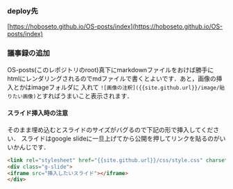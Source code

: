 ### deploy先

[https://hoboseto.github.io/OS-posts/index](https://hoboseto.github.io/OS-posts/index)


### 議事録の追加
OS-posts(このレポジトリのroot)真下にmarkdownファイルをおけば勝手にhtmlにレンダリングされるのでmdファイルで書くとよいです．あと，画像の挿入とかはimageフォルダに 入れて
`![画像の注釈]({{site.github.url}}/image/貼りたい画像)`とすればうまいこと表示されます．

#### スライド挿入時の注意

そのまま埋め込むとスライドのサイズがバグるので下記の形で挿入してください．
スライドはgoogle slideに一旦上げてから公開を押してリンクを貼るのがいいかんじです．

```html
<link rel="stylesheet" href="{{site.github.url}}/css/style.css" charset="utf-8">
<div class="g-slide">
<iframe src="挿入したいスライド"></iframe>
</div>
```
